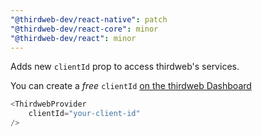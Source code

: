 ```yaml
---
"@thirdweb-dev/react-native": patch
"@thirdweb-dev/react-core": minor
"@thirdweb-dev/react": minor
---
```


Adds new `clientId` prop to access thirdweb's services.

You can create a *free* `clientId` [on the thirdweb Dashboard](https://thirdweb.com/dashboard)

```javascript
<ThirdwebProvider
    clientId="your-client-id"
/>
```


